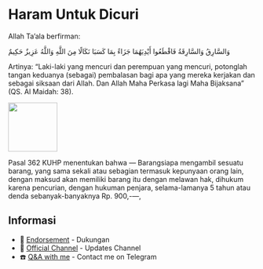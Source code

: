 # Haram Untuk Dicuri

Allah Ta’ala berfirman:

وَالسَّارِقُ وَالسَّارِقَةُ فَاقْطَعُوا أَيْدِيَهُمَا جَزَاءً بِمَا كَسَبَا نَكَالًا مِنَ اللَّهِ وَاللَّهُ عَزِيزٌ حَكِيمٌ

Artinya: “Laki-laki yang mencuri dan perempuan yang mencuri, potonglah tangan keduanya (sebagai) pembalasan bagi apa yang mereka kerjakan dan sebagai siksaan dari Allah. Dan Allah Maha Perkasa lagi Maha Bijaksana” (QS. Al Maidah: 38).


  <img align="center" src="https://visitor-badge.laobi.icu/badge?page_id=Skuyykek69/Repo-Haram" width=100/>


Pasal 362 KUHP menentukan bahwa —
Barangsiapa mengambil sesuatu barang, yang sama sekali atau sebagian termasuk kepunyaan orang lain, dengan maksud akan memiliki barang itu dengan melawan hak, dihukum karena pencurian, dengan hukuman penjara, selama-lamanya 5 tahun atau denda sebanyak-banyaknya Rp. 900,-—,

## Informasi
*  🔖 [Endorsement](https://sociabuzz.com/iniokekk/tribe) - Dukungan
*  📡 [Official Channel](https://t.me/KEK_Projects) - Updates Channel
*  ☎️ [Q&A with me](https://t.me/KEKplayerobot) - Contact me on Telegram 
